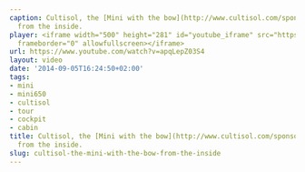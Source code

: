 ```yaml
---
caption: Cultisol, the [Mini with the bow](http://www.cultisol.com/sponsoring-voile/le-projet/le-bateau/),
  from the inside.
player: <iframe width="500" height="281" id="youtube_iframe" src="https://www.youtube.com/embed/apqLepZ03S4?feature=oembed&amp;enablejsapi=1&amp;origin=https://safe.txmblr.com&amp;wmode=opaque"
  frameborder="0" allowfullscreen></iframe>
url: https://www.youtube.com/watch?v=apqLepZ03S4
layout: video
date: '2014-09-05T16:24:50+02:00'
tags:
- mini
- mini650
- cultisol
- tour
- cockpit
- cabin
title: Cultisol, the [Mini with the bow](http://www.cultisol.com/sponsoring-voile/le-projet/le-bateau/),
  from the inside.
slug: cultisol-the-mini-with-the-bow-from-the-inside
---
```

